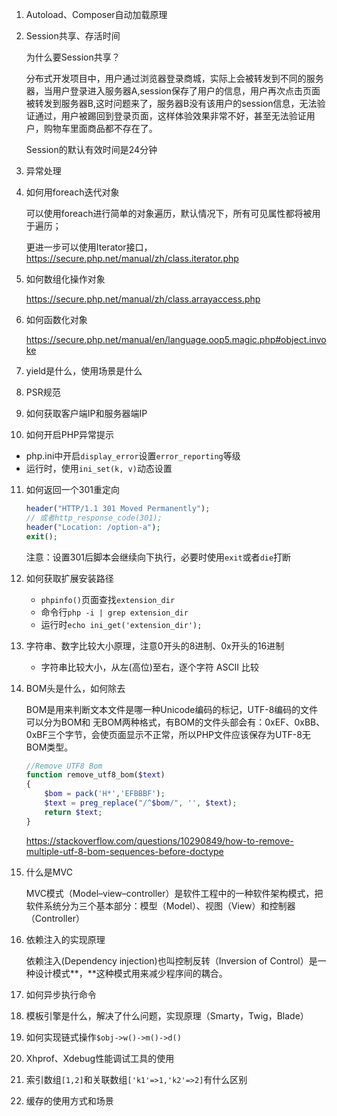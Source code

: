 1. Autoload、Composer自动加载原理

2. Session共享、存活时间

   为什么要Session共享？

   分布式开发项目中，用户通过浏览器登录商城，实际上会被转发到不同的服务器，当用户登录进入服务器A,session保存了用户的信息，用户再次点击页面被转发到服务器B,这时问题来了，服务器B没有该用户的session信息，无法验证通过，用户被踢回到登录页面，这样体验效果非常不好，甚至无法验证用户，购物车里面商品都不存在了。

   Session的默认有效时间是24分钟

3. 异常处理

4. 如何用foreach迭代对象

   可以使用foreach进行简单的对象遍历，默认情况下，所有可见属性都将被用于遍历；

   更进一步可以使用Iterator接口，https://secure.php.net/manual/zh/class.iterator.php

5. 如何数组化操作对象

   https://secure.php.net/manual/zh/class.arrayaccess.php

6. 如何函数化对象

   https://secure.php.net/manual/en/language.oop5.magic.php#object.invoke

7. yield是什么，使用场景是什么

8. PSR规范

9. 如何获取客户端IP和服务器端IP

10. 如何开启PHP异常提示

   - php.ini中开启`display_error`设置`error_reporting`等级
   - 运行时，使用`ini_set(k, v)`动态设置

11. 如何返回一个301重定向

    ```php
    header("HTTP/1.1 301 Moved Permanently");
    // 或者http_response_code(301);
    header("Location: /option-a");
    exit();
    ```

    注意：设置301后脚本会继续向下执行，必要时使用`exit`或者`die`打断

12. 如何获取扩展安装路径

    - `phpinfo()`页面查找`extension_dir`
    - 命令行`php -i | grep extension_dir`
    - 运行时`echo ini_get('extension_dir');`

13. 字符串、数字比较大小原理，注意0开头的8进制、0x开头的16进制

    - 字符串比较大小，从左(高位)至右，逐个字符 ASCII 比较

14. BOM头是什么，如何除去

    BOM是用来判断文本文件是哪一种Unicode编码的标记，UTF-8编码的文件可以分为BOM和 无BOM两种格式，有BOM的文件头部会有：0xEF、0xBB、0xBF三个字节，会使页面显示不正常，所以PHP文件应该保存为UTF-8无BOM类型。

    ```php
    //Remove UTF8 Bom
    function remove_utf8_bom($text)
    {
        $bom = pack('H*','EFBBBF');
        $text = preg_replace("/^$bom/", '', $text);
        return $text;
    }
    ```

    https://stackoverflow.com/questions/10290849/how-to-remove-multiple-utf-8-bom-sequences-before-doctype

15. 什么是MVC

    MVC模式（Model–view–controller）是软件工程中的一种软件架构模式，把软件系统分为三个基本部分：模型（Model）、视图（View）和控制器（Controller）

16. 依赖注入的实现原理

    依赖注入(Dependency injection)也叫控制反转（Inversion of Control）是一种设计模式**，**这种模式用来减少程序间的耦合。

17. 如何异步执行命令

18. 模板引擎是什么，解决了什么问题，实现原理（Smarty，Twig，Blade）

19. 如何实现链式操作`$obj->w()->m()->d()`

20. Xhprof、Xdebug性能调试工具的使用

21. 索引数组`[1,2]`和关联数组`['k1'=>1,'k2'=>2]`有什么区别

22. 缓存的使用方式和场景